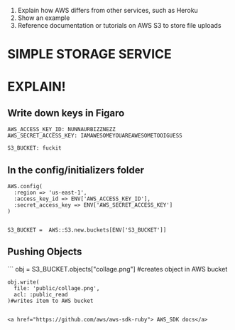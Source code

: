 1. Explain how AWS differs from other services, such as Heroku
2. Show an example
3. Reference documentation or tutorials on AWS S3 to store file uploads

<h1> SIMPLE STORAGE SERVICE</h1>

<h1>EXPLAIN!</h1>

<h2>Write down keys in Figaro</h2>

```
AWS_ACCESS_KEY_ID: NUNNAURBIZZNEZZ
AWS_SECRET_ACCESS_KEY: IAMAWESOMEYOUAREAWESOMETOOIGUESS

S3_BUCKET: fuckit
```


<h2>In the config/initializers folder</h2>

```
AWS.config(
  :region => 'us-east-1',
  :access_key_id => ENV['AWS_ACCESS_KEY_ID'],
  :secret_access_key => ENV['AWS_SECRET_ACCESS_KEY']
)


S3_BUCKET =  AWS::S3.new.buckets[ENV['S3_BUCKET']]
```


<h2>Pushing Objects</h2>
```
    obj = S3_BUCKET.objects["collage.png"] #creates object in AWS bucket

    obj.write(
      file: 'public/collage.png',
      acl: :public_read
    )#writes item to AWS bucket
 ```

<a href="https://github.com/aws/aws-sdk-ruby"> AWS_SDK docs</a>
